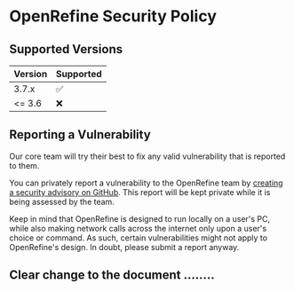 # OpenRefine Security Policy

## Supported Versions

| Version | Supported          |
| ------- | ------------------ |
| 3.7.x   | :white_check_mark: |
| <= 3.6   | :x:                |

## Reporting a Vulnerability

Our core team will try their best to fix any valid vulnerability that is reported to them.

You can privately report a vulnerability to the OpenRefine team by [creating a security advisory on GitHub](https://github.com/OpenRefine/OpenRefine/security/advisories/new). This report will be kept private while it is being assessed by the team.

Keep in mind that OpenRefine is designed to run locally on a user's PC, while also making network calls across the internet only upon a user's choice or command.
As such, certain vulnerabilities might not apply to OpenRefine's design. In doubt, please submit a report anyway.

## Clear change to the document ........
